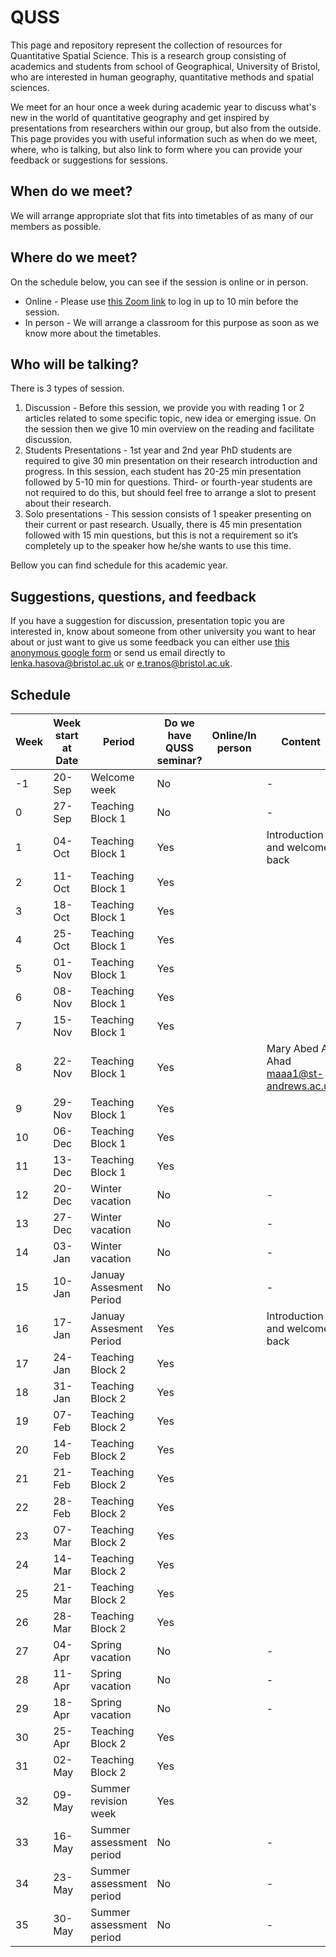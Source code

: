 # QUSS

This page and repository represent the collection of resources for Quantitative Spatial Science. This is a research group consisting of academics and students from school of Geographical, University of Bristol, who are interested in human geography, quantitative methods and spatial sciences.

We meet for an hour once a week during academic year to discuss what's new in the world of quantitative geography and get inspired by presentations from researchers within our group, but also from the outside. This page provides you with useful information such as when do we meet, where, who is talking, but also link to form where you can provide your feedback or suggestions for sessions.

## When do we meet?
We will arrange appropriate slot that fits into timetables of as many of our members as possible. 

## Where do we meet?
On the schedule below, you can see if the session is online or in person.

* Online - Please use [this Zoom link](https://bristol-ac-uk.zoom.us/j/97858763043?pwd=bVp6RmRTN1J0UE00M1NLcGpLWkFFQT09
) to log in up to 10 min before the session.
* In person - We will arrange a classroom for this purpose as soon as we know more about the timetables.

## Who will be talking?

There is 3 types of session.

1. Discussion - Before this session, we provide you with reading 1 or 2 articles related to some specific topic, new idea or emerging issue. On the session then we give 10 min overview on the reading and facilitate discussion.
2. Students Presentations - 1st year and 2nd year PhD students are required to give 30 min presentation on their research introduction and progress. In this session, each student has 20-25 min presentation followed by 5-10 min for questions. Third- or fourth-year students are not required to do this, but should feel free to arrange a slot to present about their research.
3. Solo presentations - This session consists of 1 speaker presenting on their current or past research. Usually, there is 45 min presentation followed with 15 min questions, but this is not a requirement so it’s completely up to the speaker how he/she wants to use this time.

Bellow you can find schedule for this academic year.

## Suggestions, questions, and feedback

If you have a suggestion for discussion, presentation topic you are interested in, know about someone from other university you want to hear about or just want to give us some feedback you can either use [this anonymous google form](https://forms.gle/kSDZTf6AUpANTF9U9) or send us email directly to lenka.hasova@bristol.ac.uk or e.tranos@bristol.ac.uk.


## Schedule

| Week  | Week start at Date | Period                   | Do we have QUSS seminar? | Online/In person | Content                       | QUSS Beers |
|-------|--------------------|--------------------------|--------------------------|------------------|-------------------------------|------------|
| -1    | 20-Sep             | Welcome week             | No                       |                  | -                             |            |
| 0     | 27-Sep             | Teaching Block 1         | No                       |                  | -                             |            |
| 1     | 04-Oct             | Teaching Block 1         | Yes                      |                  | Introduction and welcome back |            |
| 2     | 11-Oct             | Teaching Block 1         | Yes                      |                  |                               |            |
| 3     | 18-Oct             | Teaching Block 1         | Yes                      |                  |                               |            |
| 4     | 25-Oct             | Teaching Block 1         | Yes                      |                  |                               |            |
| 5     | 01-Nov             | Teaching Block 1         | Yes                      |                  |                               |            |
| 6     | 08-Nov             | Teaching Block 1         | Yes                      |                  |                               |            |
| 7     | 15-Nov             | Teaching Block 1         | Yes                      |                  |                               |            |
| 8     | 22-Nov             | Teaching Block 1         | Yes                      |                  |Mary Abed Al Ahad <maaa1@st-andrews.ac.uk>|    |
| 9     | 29-Nov             | Teaching Block 1         | Yes                      |                  |                               |            |
| 10    | 06-Dec             | Teaching Block 1         | Yes                      |                  |                               |            |
| 11    | 13-Dec             | Teaching Block 1         | Yes                      |                  |                               |            |
| 12    | 20-Dec             | Winter vacation          | No                       |                  | -                             |            |
| 13    | 27-Dec             | Winter vacation          | No                       |                  | -                             |            |
| 14    | 03-Jan             | Winter vacation          | No                       |                  | -                             |            |
| 15    | 10-Jan             | Januay Assesment Period  | No                       |                  | -                             |            |
| 16    | 17-Jan             | Januay Assesment Period  | Yes                      |                  | Introduction and welcome back |            |
| 17    | 24-Jan             | Teaching Block 2         | Yes                      |                  |                               |            |
| 18    | 31-Jan             | Teaching Block 2         | Yes                      |                  |                               |            |
| 19    | 07-Feb             | Teaching Block 2         | Yes                      |                  |                               |            |
| 20    | 14-Feb             | Teaching Block 2         | Yes                      |                  |                               |            |
| 21    | 21-Feb             | Teaching Block 2         | Yes                      |                  |                               |            |
| 22    | 28-Feb             | Teaching Block 2         | Yes                      |                  |                               |            |
| 23    | 07-Mar             | Teaching Block 2         | Yes                      |                  |                               |            |
| 24    | 14-Mar             | Teaching Block 2         | Yes                      |                  |                               |            |
| 25    | 21-Mar             | Teaching Block 2         | Yes                      |                  |                               |            |
| 26    | 28-Mar             | Teaching Block 2         | Yes                      |                  |                               |            |
| 27    | 04-Apr             | Spring   vacation        | No                       |                  | -                             |            |
| 28    | 11-Apr             | Spring   vacation        | No                       |                  | -                             |            |
| 29    | 18-Apr             | Spring   vacation        | No                       |                  | -                             |            |
| 30    | 25-Apr             | Teaching Block 2         | Yes                      |                  |                               |            |
| 31    | 02-May             | Teaching Block 2         | Yes                      |                  |                               |            |
| 32    | 09-May             | Summer revision week     | Yes                      |                  |                               |            |
| 33    | 16-May             | Summer assessment period | No                       |                  | -                             |            |
| 34    | 23-May             | Summer assessment period | No                       |                  | -                             |            |
| 35    | 30-May             | Summer assessment period | No                       |                  | -                             |            |
